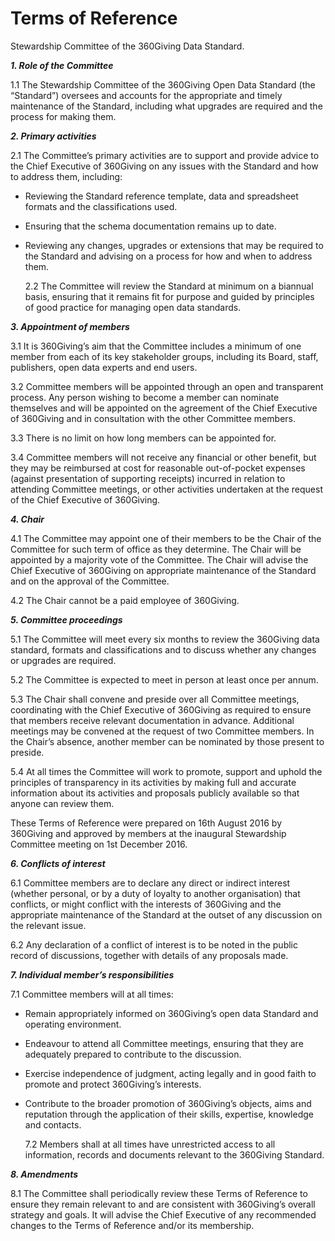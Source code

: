 # Terms of Reference
Stewardship Committee of the 360Giving Data Standard.

***1\. Role of the Committee***
  
   1.1 The Stewardship Committee of the 360Giving Open Data Standard (the “Standard”) oversees and accounts for the appropriate and timely maintenance of the Standard, including what upgrades are required and the process for making them.

***2\. Primary activities***

   2.1 The Committee’s primary activities are to support and provide advice to the Chief Executive of 360Giving on any issues with the Standard and how to address them, including:

- Reviewing the Standard reference template, data and spreadsheet formats and the classifications used.
- Ensuring that the schema documentation remains up to date.
- Reviewing any changes, upgrades or extensions that may be required to the Standard and advising on a process for how and when to address them.

   2.2 The Committee will review the Standard at minimum on a biannual basis, ensuring that it remains fit for purpose and guided by principles of good practice for managing open data standards.

***3\. Appointment of members***  

   3.1 It is 360Giving’s aim that the Committee includes a minimum of one member from each of its key stakeholder groups, including its Board, staff, publishers, open data experts and end users.

   3.2 Committee members will be appointed through an open and transparent process. Any person wishing to become a member can nominate themselves and will be appointed on the agreement of the Chief Executive of 360Giving and in consultation with the other Committee members.

   3.3 There is no limit on how long members can be appointed for.

   3.4 Committee members will not receive any financial or other benefit, but they may be reimbursed at cost for reasonable out-of-pocket expenses (against presentation of supporting receipts) incurred in relation to attending Committee meetings, or other activities undertaken at the request of the Chief Executive of 360Giving.

***4\. Chair***  

   4.1 The Committee may appoint one of their members to be the Chair of the Committee for such term of office as they determine. The Chair will be appointed by a majority vote of the Committee. The Chair will advise the Chief Executive of 360Giving on appropriate maintenance of the Standard and on the approval of the Committee.

   4.2 The Chair cannot be a paid employee of 360Giving.

***5\. Committee proceedings***

   5.1 The Committee will meet every six months to review the 360Giving data standard, formats and classifications and to discuss whether any changes or upgrades are required.

   5.2 The Committee is expected to meet in person at least once per annum.

   5.3 The Chair shall convene and preside over all Committee meetings, coordinating with the Chief Executive of 360Giving as required to ensure that members receive relevant documentation in advance. Additional meetings may be convened at the request of two Committee members. In the Chair’s absence, another member can be nominated by those present to preside.

   5.4 At all times the Committee will work to promote, support and uphold the principles of transparency in its activities by making full and accurate information about its activities and proposals publicly available so that anyone can review them.

These Terms of Reference were prepared on 16th August 2016 by 360Giving and approved by members at the inaugural Stewardship Committee meeting on 1st December 2016.

***6\. Conflicts of interest***

   6.1 Committee members are to declare any direct or indirect interest (whether personal, or by a duty of loyalty to another organisation) that conflicts, or might conflict with the interests of 360Giving and the appropriate maintenance of the Standard at the outset of any discussion on the relevant issue.

   6.2 Any declaration of a conflict of interest is to be noted in the public record of discussions, together with details of any proposals made.

***7\. Individual member’s responsibilities*** 

   7.1 Committee members will at all times:

- Remain appropriately informed on 360Giving’s open data Standard and operating environment.
- Endeavour to attend all Committee meetings, ensuring that they are adequately prepared to contribute to the discussion.
- Exercise independence of judgment, acting legally and in good faith to promote and protect 360Giving’s interests.
- Contribute to the broader promotion of 360Giving’s objects, aims and reputation through the application of their skills, expertise, knowledge and contacts.

   7.2 Members shall at all times have unrestricted access to all information, records and documents relevant to the 360Giving Standard.

***8\. Amendments***

   8.1 The Committee shall periodically review these Terms of Reference to ensure they remain relevant to and are consistent with 360Giving’s overall strategy and goals. It will advise the Chief Executive of any recommended changes to the Terms of Reference and/or its membership. 
